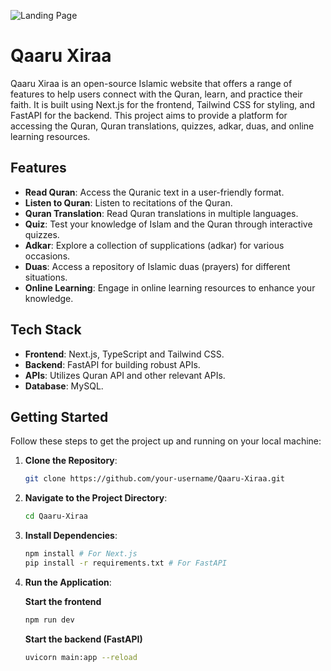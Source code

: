 ![Landing Page](/public/Quran.png)

# Qaaru Xiraa

Qaaru Xiraa is an open-source Islamic website that offers a range of features to help users connect with the Quran, learn, and practice their faith. It is built using Next.js for the frontend, Tailwind CSS for styling, and FastAPI for the backend. This project aims to provide a platform for accessing the Quran, Quran translations, quizzes, adkar, duas, and online learning resources.

## Features

- **Read Quran**: Access the Quranic text in a user-friendly format.
- **Listen to Quran**: Listen to recitations of the Quran.
- **Quran Translation**: Read Quran translations in multiple languages.
- **Quiz**: Test your knowledge of Islam and the Quran through interactive quizzes.
- **Adkar**: Explore a collection of supplications (adkar) for various occasions.
- **Duas**: Access a repository of Islamic duas (prayers) for different situations.
- **Online Learning**: Engage in online learning resources to enhance your knowledge.

## Tech Stack

- **Frontend**: Next.js, TypeScript and Tailwind CSS.
- **Backend**: FastAPI for building robust APIs.
- **APIs**: Utilizes Quran API and other relevant APIs.
- **Database**: MySQL.


## Getting Started

Follow these steps to get the project up and running on your local machine:

1. **Clone the Repository**: 

   ```bash
   git clone https://github.com/your-username/Qaaru-Xiraa.git

2. **Navigate to the Project Directory**: 

   ```bash
   cd Qaaru-Xiraa


3. **Install Dependencies**: 

   ```bash
   npm install # For Next.js
   pip install -r requirements.txt # For FastAPI


4. **Run the Application**: 

   **Start the frontend**

   ```bash
   npm run dev
   ```
   
   **Start the backend (FastAPI)**

   ```bash
   uvicorn main:app --reload

